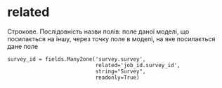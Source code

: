related
==========================
Строкове. Послідовність назви полів: поле даної моделі, що посилається на іншу, через точку поле в моделі, на яке посилається дане поле

    survey_id = fields.Many2one('survey.survey', 
                                related='job_id.survey_id', 
                                string="Survey", 
                                readonly=True)









